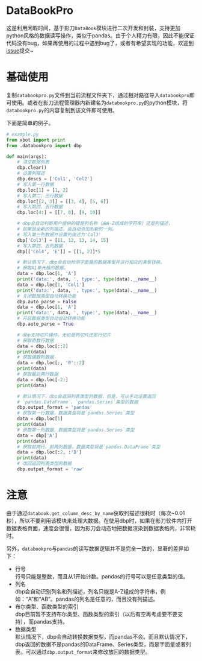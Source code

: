# DataBookPro
这是利用闲暇时间，基于影刀`DataBook`模块进行二次开发和封装，支持更加python风格的数据读写操作，类似于pandas。由于个人精力有限，因此不能保证代码没有bug，如果再使用的过程中遇到bug了，或者有希望实现的功能，欢迎到[issue](https://github.com/RPA-bottle/databookpro/issues)提交~


# 基础使用
复制`databookpro.py`文件到当前流程文件夹下，通过相对路径导入`databookpro`即可使用。或者在影刀流程管理器内新建名为`databookpro.py`的python模块，将`databookpro.py`的内容复制到该文件即可使用。

下面是简单的例子。
```python
# example.py
from xbot import print
from .databookpro import dbp

def main(args):
    # 清空数据列表
    dbp.clear()
    # 设置列描述
    dbp.descs = ['Col1', 'Col2']
    # 写入第一行数据
    dbp.loc[1] = [1, 2]
    # 写入第二、三行数据
    dbp.loc[[2, 3]] = [[3, 4], [5, 6]]
    # 写入第四、五行数据
    dbp.loc[4:] = [[7, 8], [9, 10]]

    # dbp会自动判断用户提供的键是列名称（由A-Z组成的字符串）还是列描述，
    # 如果是全新的列描述，会自动添加到新的一列。
    # 写入第三列数据并设置列描述为'Col3'
    dbp['Col3'] = [11, 12, 13, 14, 15]
    # 写入第四、五列数据
    dbp[['Col4', 'E']] = [[1, 2]]*5

    # 默认情况下，dbp会自动检测字面量的数据类型并进行相应的类型转换。
    # 获取A1单元格的数据。
    data = dbp.loc[1, 'A']
    print('data:', data, ', type:', type(data).__name__)
    data = dbp.loc[1, 'Col1']
    print('data:', data, ', type:', type(data).__name__)
    # 关闭数据类型自动转换功能
    dbp.auto_parse = False
    data = dbp.loc[1, 'A']
    print('data:', data, ', type:', type(data).__name__)
    # 开启数据类型自动自动转换功能
    dbp.auto_parse = True

    # dbp支持切片操作，无论是列切片还是行切片
    # 获取奇数行数据
    data = dbp.loc[::2]
    print(data)
    # 获取偶数列数据
    data = dbp.loc[:, 'B'::2]
    print(data)
    # 获取最后两行数据
    data = dbp.loc[-2:]
    print(data)

    # 默认情况下，dbp会返回列表类型的数据，但是，可以手动设置返回
    # `pandas.DataFrame`、`pandas.Series`类型的数据
    dbp.output_format = 'pandas'
    # 获取第一行数据，数据类型将是`pandas.Series`类型
    data = dbp.loc[1]
    print(data)
    # 获取第一列数据，数据类型将是`pandas.Series`类型
    data = dbp['A']
    print(data)
    # 获取前两行、前两列数据，数据类型将是`pandas.DataFrame`类型
    data = dbp.loc[:2, :'B']
    print(data)
    # 改回返回列表类型的数据
    dbp.output_format = 'raw'
```

# 注意
由于通过`databook.get_column_desc_by_name`获取列描述很耗时（每次~0.01秒），所以不要利用该模块来处理大数据。在使用dbp时，如果在影刀软件内打开数据表格页面，速度会很慢，因为影刀会动态地把数据渲染到数据表格内，非常耗时。

另外，`databookpro`与`pandas`的读写数据逻辑并不是完全一致的，显著的差异如下：
- 行号  
  行号只能是整数，而且从1开始计数。pandas的行号可以是任意类型的值。
- 列名  
  dbp会自动识别列名和列描述，列名只能是A-Z组成的字符串，例如：“A”和“AB”。pandas的列名是任意的，而且没有列描述。
- 布尔类型、函数类型的索引  
  dbp目前暂不支持布尔类型、函数类型的索引（以后有空再考虑要不要支持），而pandas支持。
- 数据类型  
  默认情况下，dbp会自动转换数据类型，而pandas不会。而且默认情况下，dbp返回的数据不是pandas的DataFrame、Series类型，而是字面量或者列表。可以通过`dbp.output_format`来修改放回的数据类型。




